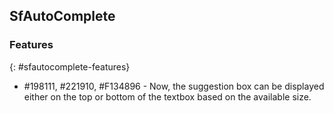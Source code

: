 ## SfAutoComplete

### Features
{: #sfautocomplete-features}

* \#198111, \#221910, \#F134896 - Now, the suggestion box can be displayed either on the top or bottom of the textbox based on the available size.
